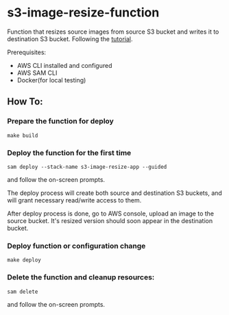 # s3-image-resize-function 

Function that resizes source images from source S3 bucket and writes it to destination S3 bucket. 
Following the [tutorial](https://docs.aws.amazon.com/lambda/latest/dg/with-s3-tutorial.html).

Prerequisites:

* AWS CLI installed and configured
* AWS SAM CLI
* Docker(for local testing)

## How To:

### Prepare the function for deploy

```shell
make build
```

### Deploy the function for the first time

```shell
sam deploy --stack-name s3-image-resize-app --guided 
```
and follow the on-screen prompts.

The deploy process will create both source and destination S3 buckets, and will grant necessary read/write access to them.

After deploy process is done, go to AWS console, upload an image to the source bucket. 
It's resized version should soon appear in the destination bucket.

### Deploy function or configuration change

```shell
make deploy
```

### Delete the function and cleanup resources:

```shell
sam delete
```
and follow the on-screen prompts.
